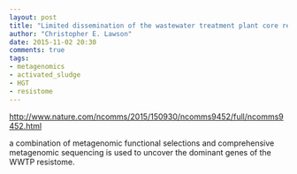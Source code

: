 ```yaml
---
layout: post
title: "Limited dissemination of the wastewater treatment plant core resistome"
author: "Christopher E. Lawson"
date: 2015-11-02 20:30
comments: true
tags:
- metagenomics
- activated_sludge
- HGT
- resistome 
---
```


http://www.nature.com/ncomms/2015/150930/ncomms9452/full/ncomms9452.html

a combination of metagenomic functional selections and comprehensive metagenomic sequencing is used to uncover the dominant genes of the WWTP resistome.